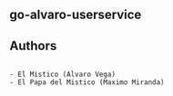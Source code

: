 ## go-alvaro-userservice


## Authors


```

- El Mistico (Alvaro Vega)
- El Papa del Mistico (Maximo Miranda)

```